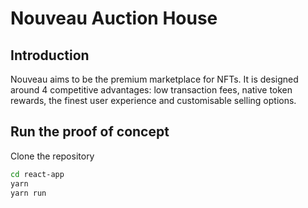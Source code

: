 # Nouveau Auction House

## Introduction

Nouveau aims to be the premium marketplace for NFTs. It is designed around 4 competitive advantages: low transaction fees, native token rewards, the finest user experience and customisable selling options.

## Run the proof of concept 

Clone the repository

```bash
cd react-app
yarn
yarn run
```
